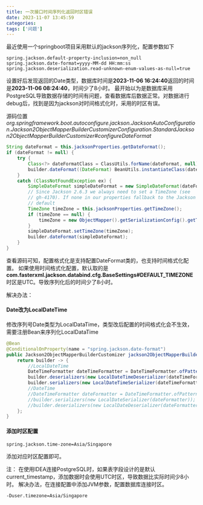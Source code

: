 ```yaml
---
title: 一次接口时间序列化返回时区错误
date: 2023-11-07 13:45:59
categories:
tags: ['问题']
---
```


最近使用一个springboot项目采用默认的jackson序列化，配置参数如下
```properties
spring.jackson.default-property-inclusion=non_null
spring.jackson.date-format=yyyy-MM-dd HH:mm:ss
spring.jackson.deserialization.read-unknown-enum-values-as-null=true
```
设置好后发现返回的Date类型，数据库时间是**2023-11-06 16:24:40**返回的时间是**2023-11-06 08:24:40**，时间少了8小时。
最开始以为是数据库采用PostgreSQL导致数据存储的时间有问题，查看数据库后数据正常。对数据进行debug后，找到是因为jackson对时间格式化时，采用的时区有误。
<!-- more -->
源码位置
*org.springframework.boot.autoconfigure.jackson.JacksonAutoConfiguration.Jackson2ObjectMapperBuilderCustomizerConfiguration.StandardJackson2ObjectMapperBuilderCustomizer#configureDateFormat*
```java
String dateFormat = this.jacksonProperties.getDateFormat();
if (dateFormat != null) {
    try {
        Class<?> dateFormatClass = ClassUtils.forName(dateFormat, null);
        builder.dateFormat((DateFormat) BeanUtils.instantiateClass(dateFormatClass));
    }
    catch (ClassNotFoundException ex) {
        SimpleDateFormat simpleDateFormat = new SimpleDateFormat(dateFormat);
        // Since Jackson 2.6.3 we always need to set a TimeZone (see
        // gh-4170). If none in our properties fallback to the Jackson's
        // default
        TimeZone timeZone = this.jacksonProperties.getTimeZone();
        if (timeZone == null) {
            timeZone = new ObjectMapper().getSerializationConfig().getTimeZone();
        }
        simpleDateFormat.setTimeZone(timeZone);
        builder.dateFormat(simpleDateFormat);
    }
}
```
查看源码可知，配置格式化是支持配置DateFormat类的，也支持时间格式化配置。
如果使用时间格式化配置，默认取的是**com.fasterxml.jackson.databind.cfg.BaseSettings#DEFAULT_TIMEZONE**时区是UTC。导致序列化后的时间少了8小时。

解决办法：
#### Date改为LocalDateTime
修改序列号Date类型为LocalDataTime，类型改后配置的时间格式化会不生效，需要注册Bean来序列化LocalDataTime
```java
@Bean
@ConditionalOnProperty(name = "spring.jackson.date-format")
public Jackson2ObjectMapperBuilderCustomizer jackson2ObjectMapperBuilderCustomizer(@Value("${spring.jackson.date-format}") String format) {
    return builder -> {
        //LocalDateTime
        DateTimeFormatter dateTimeFormatter = DateTimeFormatter.ofPattern(format);
        builder.deserializers(new LocalDateTimeDeserializer(dateTimeFormatter));
        builder.serializers(new LocalDateTimeSerializer(dateTimeFormatter));
        //DateTime
        //DateTimeFormatter dateFormatter = DateTimeFormatter.ofPattern("yyyy-MM-dd");
        //builder.serializers(new LocalDateSerializer(dateFormatter));
        //builder.deserializers(new LocalDateDeserializer(dateFormatter));
    };
}
```

#### 添加时区配置
```properties
spring.jackson.time-zone=Asia/Singapore
```
添加对应时区配置即可。


注：
在使用IDEA连接PostgreSQL时，如果表字段设计的是默认current_timestamp，添加数据时会使用UTC时区，导致数据比实际时间少8小时。
解决办法，在连接配置中添加JVM参数，配置数据库连接时区。
```properties
-Duser.timezone=Asia/Singapore
```

